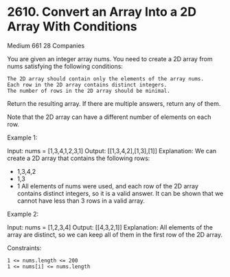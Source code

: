 # 2610. Convert an Array Into a 2D Array With Conditions
Medium
661
28
Companies

You are given an integer array nums. You need to create a 2D array from nums satisfying the following conditions:

    The 2D array should contain only the elements of the array nums.
    Each row in the 2D array contains distinct integers.
    The number of rows in the 2D array should be minimal.

Return the resulting array. If there are multiple answers, return any of them.

Note that the 2D array can have a different number of elements on each row.

 

Example 1:

Input: nums = [1,3,4,1,2,3,1]
Output: [[1,3,4,2],[1,3],[1]]
Explanation: We can create a 2D array that contains the following rows:
- 1,3,4,2
- 1,3
- 1
All elements of nums were used, and each row of the 2D array contains distinct integers, so it is a valid answer.
It can be shown that we cannot have less than 3 rows in a valid array.

Example 2:

Input: nums = [1,2,3,4]
Output: [[4,3,2,1]]
Explanation: All elements of the array are distinct, so we can keep all of them in the first row of the 2D array.

 

Constraints:

    1 <= nums.length <= 200
    1 <= nums[i] <= nums.length

